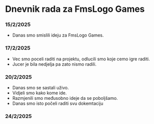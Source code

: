 # Dnevnik rada za FmsLogo Games
### 15/2/2025 
  - Danas smo smislili ideju za FmsLogo Games.
### 17/2/2025 
  - Vec smo poceli raditi na projektu, odlucili smo koje cemo igre raditi.
  - Jucer je bila nedjelja pa zato nismo radili.
### 20/2/2025
  - Danas smo se sastali uživo.
  - Vidjeli smo kako kome ide.
  - Razmjenili smo međusobno ideje da se poboljšamo.
  - Danas smo isto počeli raditi svu dokemtaciju
### 24/2/2025
